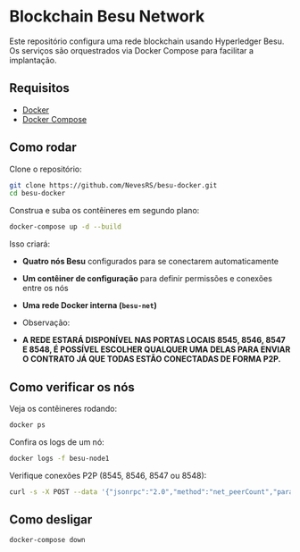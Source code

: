 # Blockchain Besu Network

Este repositório configura uma rede blockchain usando Hyperledger Besu. Os serviços são orquestrados via Docker Compose para facilitar a implantação.

## Requisitos
- [Docker](https://www.docker.com/get-started)
- [Docker Compose](https://docs.docker.com/compose/install/)

## Como rodar
Clone o repositório:
```sh
git clone https://github.com/NevesRS/besu-docker.git
cd besu-docker
```

Construa e suba os contêineres em segundo plano:
```sh
docker-compose up -d --build
```

Isso criará:
- **Quatro nós Besu** configurados para se conectarem automaticamente
- **Um contêiner de configuração** para definir permissões e conexões entre os nós
- **Uma rede Docker interna (`besu-net`)**

- Observação:
- **A REDE ESTARÁ DISPONÍVEL NAS PORTAS LOCAIS 8545, 8546, 8547 E 8548, É POSSÍVEL ESCOLHER QUALQUER UMA DELAS PARA ENVIAR O CONTRATO JÁ QUE TODAS ESTÃO CONECTADAS DE FORMA P2P.**

## Como verificar os nós
Veja os contêineres rodando:
```sh
docker ps
```

Confira os logs de um nó:
```sh
docker logs -f besu-node1
```

Verifique conexões P2P (8545, 8546, 8547 ou 8548):
```sh
curl -s -X POST --data '{"jsonrpc":"2.0","method":"net_peerCount","params":[],"id":1}' -H "Content-Type: application/json" http://127.0.0.1:8545 
```

## Como desligar
```sh
docker-compose down
```
